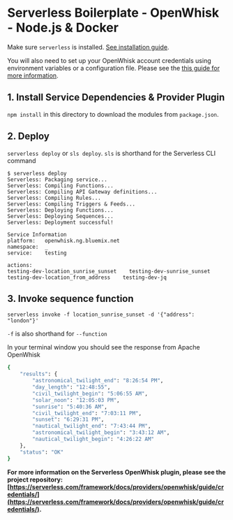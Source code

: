 <!--
title: 'OpenWhisk Serverless Boilerplate using Docker example in NodeJS'
description: 'This example shows a Serverless boilerplate using Docker in NodeJS.'
layout: Doc
framework: v1
platform: OpenWhisk
language: nodeJS
priority: 10
authorLink: 'https://github.com/jthomas'
authorName: 'James Thomas'
authorAvatar: 'https://avatars2.githubusercontent.com/u/2322?v=4&s=140'
-->
# Serverless Boilerplate - OpenWhisk - Node.js & Docker

Make sure `serverless` is installed. [See installation guide](https://serverless.com/framework/docs/providers/openwhisk/guide/installation/).

You will also need to set up your OpenWhisk account credentials using environment variables or a configuration file. Please see the [this guide for more information](https://serverless.com/framework/docs/providers/openwhisk/guide/credentials/).

## 1. Install Service Dependencies & Provider Plugin
`npm install` in this directory to download the modules from `package.json`.

## 2. Deploy
`serverless deploy` or `sls deploy`. `sls` is shorthand for the Serverless CLI command

```
$ serverless deploy
Serverless: Packaging service...
Serverless: Compiling Functions...
Serverless: Compiling API Gateway definitions...
Serverless: Compiling Rules...
Serverless: Compiling Triggers & Feeds...
Serverless: Deploying Functions...
Serverless: Deploying Sequences...
Serverless: Deployment successful!

Service Information
platform:	openwhisk.ng.bluemix.net
namespace:	_
service:	testing

actions:
testing-dev-location_sunrise_sunset    testing-dev-sunrise_sunset    testing-dev-location_from_address    testing-dev-jq
```

## 3. Invoke sequence function
`serverless invoke -f location_sunrise_sunset -d '{"address": "london"}'`

`-f` is also shorthand for `--function`

In your terminal window you should see the response from Apache OpenWhisk

```bash
{
    "results": {
        "astronomical_twilight_end": "8:26:54 PM",
        "day_length": "12:48:55",
        "civil_twilight_begin": "5:06:55 AM",
        "solar_noon": "12:05:03 PM",
        "sunrise": "5:40:36 AM",
        "civil_twilight_end": "7:03:11 PM",
        "sunset": "6:29:31 PM",
        "nautical_twilight_end": "7:43:44 PM",
        "astronomical_twilight_begin": "3:43:12 AM",
        "nautical_twilight_begin": "4:26:22 AM"
    },
    "status": "OK"
}
```

**For more information on the Serverless OpenWhisk plugin, please see the project repository: [https://serverless.com/framework/docs/providers/openwhisk/guide/credentials/](https://serverless.com/framework/docs/providers/openwhisk/guide/credentials/).**
